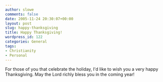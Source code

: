```yaml
---
author: slowe
comments: false
date: 2005-11-24 20:30:07+00:00
layout: post
slug: happy-thanksgiving
title: Happy Thanksgiving!
wordpress_id: 122
categories: General
tags:
- Christianity
- Personal
---
```


For those of you that celebrate the holiday, I'd like to wish you a very happy Thanksgiving. May the Lord richly bless you in the coming year!
